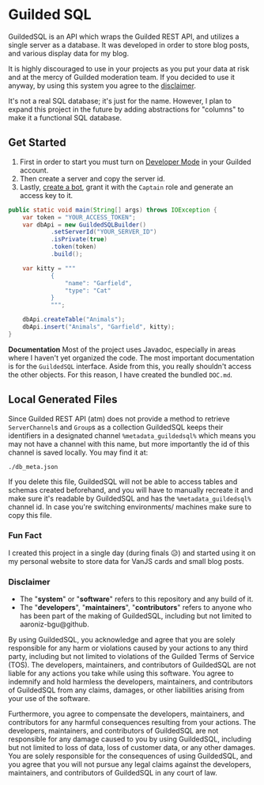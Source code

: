 # Guilded SQL
GuildedSQL is an API which wraps the Guilded REST API, and utilizes a single server as a database. It was developed in order to store blog posts, and various display data for my blog.

It is highly discouraged to use in your projects as you put your data at risk and at the mercy of Guilded moderation team. If you decided to use it anyway, by using this system you agree to the [disclaimer](#disclaimer).

It's not a real SQL database; it's just for the name. However, I plan to expand this project in the future by adding abstractions for "columns" to make it a functional SQL database.

## Get Started
1. First in order to start you must turn on [Developer Mode](https://support.guilded.gg/hc/en-us/articles/6183962129303-Developer-mode) in your Guilded account.
2. Then create a server and copy the server id.
3. Lastly, [create a bot](https://support.guilded.gg/hc/en-us/articles/7135869418007-Guilded-API), grant it with the `Captain` role and generate an access key to it.
```java
public static void main(String[] args) throws IOException {
    var token = "YOUR_ACCESS_TOKEN";
    var dbApi = new GuildedSQLBuilder()
            .setServerId("YOUR_SERVER_ID")
            .isPrivate(true)
            .token(token)
            .build();

    var kitty = """
            {
                "name": "Garfield",
                "type": "Cat"
            }
            """;

    dbApi.createTable("Animals");
    dbApi.insert("Animals", "Garfield", kitty);
}
```

**Documentation** Most of the project uses Javadoc, especially in areas where I haven't yet organized the code. The most important documentation is for the `GuildedSQL` interface. Aside from this, you really shouldn't access the other objects. For this reason, I have created the bundled `DOC.md`.

## Local Generated Files
Since Guilded REST API (atm) does not provide a method to retrieve `ServerChannel`s and `Group`s as a collection GuildedSQL keeps their identifiers in a designated channel `%metadata_guildedsql%` which means you may not have a channel with this name, but more importantly the id of this channel is saved locally. You may find it at:
```xpath
./db_meta.json
```
If you delete this file, GuildedSQL will not be able to access tables and schemas created beforehand, and you will have to manually recreate it and make sure it's readable by GuildedSQL and has the `%metadata_guildedsql%` channel id. In case you're switching environments/ machines make sure to copy this file.

### Fun Fact
I created this project in a single day (during finals 😥) and started using it on my personal website to store data for VanJS cards and small blog posts.

### Disclaimer
- The "**system**" or "**software**" refers to this repository and any build of it.
- The "**developers**", "**maintainers**", "**contributors**" refers to anyone who has been part of the making of GuildedSQL, including but not limited to aaroniz-bgu@github.

By using GuildedSQL, you acknowledge and agree that you are solely responsible for any harm or violations caused by your actions to any third party, including but not limited to violations of the Guilded Terms of Service (TOS). The developers, maintainers, and contributors of GuildedSQL are not liable for any actions you take while using this software. You agree to indemnify and hold harmless the developers, maintainers, and contributors of GuildedSQL from any claims, damages, or other liabilities arising from your use of the software.

Furthermore, you agree to compensate the developers, maintainers, and contributors for any harmful consequences resulting from your actions. The developers, maintainers, and contributors of GuildedSQL are not responsible for any damage caused to you by using GuildedSQL, including but not limited to loss of data, loss of customer data, or any other damages. You are solely responsible for the consequences of using GuildedSQL, and you agree that you will not pursue any legal claims against the developers, maintainers, and contributors of GuildedSQL in any court of law.